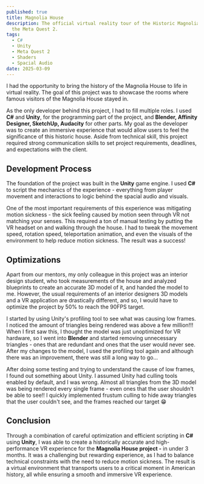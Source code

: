 ```yaml
---
published: true
title: Magnolia House
description: The official virtual reality tour of the Historic Magnolia House on
  the Meta Quest 2.
tags:
  - C#
  - Unity
  - Meta Quest 2
  - Shaders
  - Spacial Audio
date: 2025-03-09
---
```

I had the opportunity to bring the history of the Magnolia House to life in virtual reality. The goal of this project was to showcase the rooms where famous visitors of the Magnolia House stayed in.

As the only developer behind this project, I had to fill multiple roles. I used **C#** and **Unity**, for the programming part of the project, and **Blender, Affinity Designer, SketchUp, Audacity** for other parts. My goal as the developer was to create an immersive experience that would allow users to feel the significance of this historic house. Aside from technical skill, this project required strong communication skills to set project requirements, deadlines, and expectations with the client.

## Development Process

The foundation of the project was built in the **Unity** game engine. I used **C#** to script the mechanics of the experience - everything from player movement and interactions to logic behind the spacial audio and visuals.

One of the most important requirements of this experience was mitigating motion sickness - the sick feeling caused by motion seen through VR not matching your senses. This required a ton of manual testing by putting the VR headset on and walking through the house. I had to tweak the movement speed, rotation speed, teleportation animation, and even the visuals of the environment to help reduce motion sickness. The result was a success!

## Optimizations

Apart from our mentors, my only colleague in this project was an interior design student, who took measurements of the house and analyzed blueprints to create an accurate 3D model of it, and handed the model to me. However, the usual requirements of an interior designers 3D models and a VR application are drastically different, and so, I would have to optimize the project by 50% to reach the 90FPS target.

I started by using Unity's profiling tool to see what was causing low frames. I noticed the amount of triangles being rendered was above a few million!!! When I first saw this, I thought the model was just unoptimized for VR hardware, so I went into **Blender** and started removing unnecessary triangles - ones that are redundant and ones that the user would never see. After my changes to the model, I used the profiling tool again and although there was an improvement, there was still a long way to go...

After doing some testing and trying to understand the cause of low frames, I found out something about Unity. I assumed Unity had culling tools enabled by default, and I was wrong. Almost all triangles from the 3D model was being rendered every single frame - even ones that the user shouldn't be able to see!! I quickly implemented frustum culling to hide away triangles that the user couldn't see, and the frames reached our target 😁

## Conclusion

Through a combination of careful optimization and efficient scripting in **C#** using **Unity**, I was able to create a historically accurate and high-performance VR experience for the **Magnolia House project -** in under 3 months. It was a challenging but rewarding experience, as I had to balance technical constraints with the need to reduce motion sickness. The result is a virtual environment that transports users to a critical moment in American history, all while ensuring a smooth and immersive VR experience.